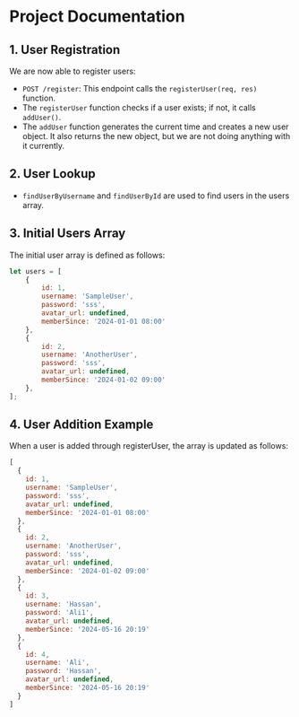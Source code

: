 # Project Documentation

## 1. User Registration

We are now able to register users:

- `POST /register`: This endpoint calls the `registerUser(req, res)` function.
- The `registerUser` function checks if a user exists; if not, it calls `addUser()`.
- The `addUser` function generates the current time and creates a new user object. It also returns the new object, but we are not doing anything with it currently.

## 2. User Lookup

- `findUserByUsername` and `findUserById` are used to find users in the users array.

## 3. Initial Users Array

The initial user array is defined as follows:

```javascript
let users = [
    { 
        id: 1,
        username: 'SampleUser',
        password: 'sss',
        avatar_url: undefined,
        memberSince: '2024-01-01 08:00' 
    },
    { 
        id: 2,
        username: 'AnotherUser',
        password: 'sss',
        avatar_url: undefined,
        memberSince: '2024-01-02 09:00' 
    },
];
```
## 4. User Addition Example
When a user is added through registerUser, the array is updated as follows:

```javascript
[
  {
    id: 1,
    username: 'SampleUser',
    password: 'sss',
    avatar_url: undefined,
    memberSince: '2024-01-01 08:00'
  },
  {
    id: 2,
    username: 'AnotherUser',
    password: 'sss',
    avatar_url: undefined,
    memberSince: '2024-01-02 09:00'
  },
  {
    id: 3,
    username: 'Hassan',
    password: 'Ali1',
    avatar_url: undefined,
    memberSince: '2024-05-16 20:19'
  },
  {
    id: 4,
    username: 'Ali',
    password: 'Hassan',
    avatar_url: undefined,
    memberSince: '2024-05-16 20:19'
  }
]
```